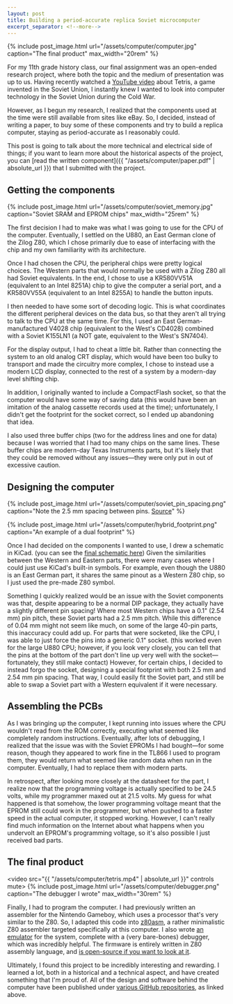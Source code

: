 ```yaml
---
layout: post
title: Building a period-accurate replica Soviet microcomputer
excerpt_separator: <!--more-->
---
```


{% include post_image.html url="/assets/computer/computer.jpg" caption="The final product" max_width="20rem" %}

For my 11th grade history class, our final assignment was an open-ended research project, where both the topic and the medium of presentation was up to us. Having recently watched a [YouTube video](https://www.youtube.com/watch?v=_fQtxKmgJC8) about Tetris, a game invented in the Soviet Union, I instantly knew I wanted to look into computer technology in the Soviet Union during the Cold War. 

However, as I begun my research, I realized that the components used at the time were still available from sites like eBay. So, I decided, instead of writing a paper, to buy some of these components and try to build a replica computer, staying as period-accurate as I reasonably could. 

This post is going to talk about the more technical and electrical side of things; if you want to learn more about the historical aspects of the project, you can [read the written component]({{ "/assets/computer/paper.pdf" | absolute_url }}) that I submitted with the project.

<!--more-->

## Getting the components
{% include post_image.html url="/assets/computer/soviet_memory.jpg" caption="Soviet SRAM and EPROM chips" max_width="25rem" %}

The first decision I had to make was what I was going to use for the CPU of the computer. Eventually, I settled on the U880, an East German clone of the Zilog Z80, which I chose primarily due to ease of interfacing with the chip and my own familiarity with its architecture. 

Once I had chosen the CPU, the peripheral chips were pretty logical choices. The Western parts that would normally be used with a Zilog Z80 all had Soviet equivalents. In the end, I chose to use a KR580VV51A (equivalent to an Intel 8251A) chip to give the computer a serial port, and a KR580VV55A (equivalent to an Intel 8255A) to handle the button inputs.

I then needed to have some sort of decoding logic. This is what coordinates the different peripheral devices on the data bus, so that they aren't all trying to talk to the CPU at the same time. For this, I used an East German-manufactured V4028 chip (equivalent to the West's CD4028) combined with a Soviet K155LN1 (a NOT gate, equivalent to the West's SN7404).

For the display output, I had to cheat a little bit. Rather than connecting the system to an old analog CRT display, which would have been too bulky to transport and made the circuitry more complex, I chose to instead use a modern LCD display, connected to the rest of a system by a modern-day level shifting chip.

In addition, I originally wanted to include a CompactFlash socket, so that the computer would have some way of saving data (this would have been an imitation of the analog cassette records used at the time); unfortunately, I didn't get the footprint for the socket correct, so I ended up abandoning that idea.

I also used three buffer chips (two for the address lines and one for data) because I was worried that I had too many chips on the same lines. These buffer chips are modern-day Texas Instruments parts, but it's likely that they could be removed without any issues&mdash;they were only put in out of excessive caution.

## Designing the computer
{% include post_image.html url="/assets/computer/soviet_pin_spacing.png" caption="Note the 2.5 mm spacing between pins. <a href='https://eandc.ru/catalog/detail.php?ID=8247'>Source</a>" %}

{% include post_image.html url="/assets/computer/hybrid_footprint.png" caption="An example of a dual footprint" %}

Once I had decided on the components I wanted to use, I drew a schematic in KiCad. (you can see the [final schematic here](https://github.com/thatoddmailbox/computer-hw/blob/master/doc/schematic.pdf)) Given the similarities between the Western and Eastern parts, there were many cases where I could just use KiCad's built-in symbols. For example, even though the U880 is an East German part, it shares the same pinout as a Western Z80 chip, so I just used the pre-made Z80 symbol.

Something I quickly realized would be an issue with the Soviet components was that, despite appearing to be a normal DIP package, they actually have a slightly different pin spacing! Where most Western chips have a 0.1" (2.54 mm) pin pitch, these Soviet parts had a 2.5 mm pitch. While this difference of 0.04 mm might not seem like much, on some of the large 40-pin parts, this inaccuracy could add up. For parts that were socketed, like the CPU, I was able to just force the pins into a generic 0.1" socket. (this worked even for the large U880 CPU; however, if you look very closely, you can tell that the pins at the bottom of the part don't line up very well with the socket&mdash;fortunately, they still make contact) However, for certain chips, I decided to instead forgo the socket, designing a special footprint with both 2.5 mm and 2.54 mm pin spacing. That way, I could easily fit the Soviet part, and still be able to swap a Soviet part with a Western equivalent if it were necessary.

## Assembling the PCBs

As I was bringing up the computer, I kept running into issues where the CPU wouldn't read from the ROM correctly, executing what seemed like completely random instructions. Eventually, after lots of debugging, I realized that the issue was with the Soviet EPROMs I had bought&mdash;for some reason, though they appeared to work fine in the TL866 I used to program them, they would return what seemed like random data when run in the computer. Eventually, I had to replace them with modern parts.

In retrospect, after looking more closely at the datasheet for the part, I realize now that the programming voltage is actually specified to be 24.5 volts, while my programmer maxed out at 21.5 volts. My guess for what happened is that somehow, the lower programming voltage meant that the EPROM still could work in the programmer, but when pushed to a faster speed in the actual computer, it stopped working. However, I can't really find much information on the Internet about what happens when you undervolt an EPROM's programming voltage, so it's also possible I just received bad parts.

## The final product
<video src="{{ "/assets/computer/tetris.mp4" | absolute_url }}" controls mute></video>
{% include post_image.html url="/assets/computer/debugger.png" caption="The debugger I wrote" max_width="30rem" %}

Finally, I had to program the computer. I had previously written an assembler for the Nintendo Gameboy, which uses a processor that's very similar to the Z80. So, I adapted this code into [z80asm](https://github.com/thatoddmailbox/z80asm), a rather minimalistic Z80 assembler targeted specifically at this computer. I also wrote [an emulator](https://github.com/thatoddmailbox/computer-emu) for the system, complete with a (very bare-bones) debugger, which was incredibly helpful. The firmware is entirely written in Z80 assembly language, and [is open-source if you want to look at it](https://github.com/thatoddmailbox/computer-fw).

Ultimately, I found this project to be incredibly interesting and rewarding. I learned a lot, both in a historical and a technical aspect, and have created something that I'm proud of. All of the design and software behind the computer have been published under [various GitHub repositories](https://github.com/thatoddmailbox/computer), as linked above.